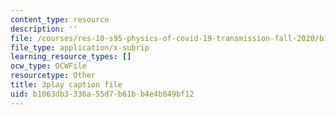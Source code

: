 ```yaml
---
content_type: resource
description: ''
file: /courses/res-10-s95-physics-of-covid-19-transmission-fall-2020/b1063db3336a55d7b61bb4e4b849bf12_lo-5afXPHx0.vtt
file_type: application/x-subrip
learning_resource_types: []
ocw_type: OCWFile
resourcetype: Other
title: 3play caption file
uid: b1063db3-336a-55d7-b61b-b4e4b849bf12
---
```

